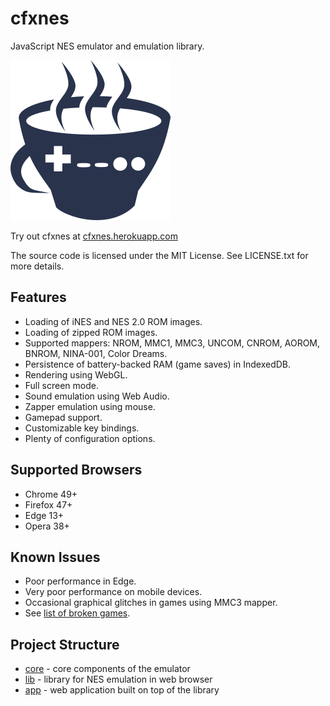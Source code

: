 # cfxnes

JavaScript NES emulator and emulation library.

![cfxnes logo](app/src/client/images/logo.png)

Try out cfxnes at [cfxnes.herokuapp.com](http://cfxnes.herokuapp.com)

The source code is licensed under the MIT License.
See LICENSE.txt for more details.

## Features

- Loading of iNES and NES 2.0 ROM images.
- Loading of zipped ROM images.
- Supported mappers: NROM, MMC1, MMC3, UNCOM, CNROM, AOROM, BNROM, NINA-001, Color Dreams.
- Persistence of battery-backed RAM (game saves) in IndexedDB.
- Rendering using WebGL.
- Full screen mode.
- Sound emulation using Web Audio.
- Zapper emulation using mouse.
- Gamepad support.
- Customizable key bindings.
- Plenty of configuration options.

## Supported Browsers

- Chrome 49+
- Firefox 47+
- Edge 13+
- Opera 38+

## Known Issues

- Poor performance in Edge.
- Very poor performance on mobile devices.
- Occasional graphical glitches in games using MMC3 mapper.
- See [list of broken games](docs/broken-games.md).

## Project Structure

- [core](core) - core components of the emulator
- [lib](lib) - library for NES emulation in web browser
- [app](app) - web application built on top of the library
